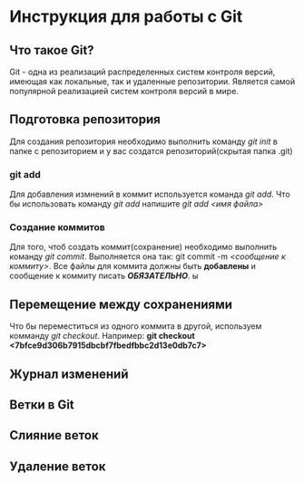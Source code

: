# Инструкция для работы с Git

## Что такое Git?
Git - одна из реализаций распределенных систем контроля версий, имеющая как локальные, так и удаленные репозитории. Является самой популярной реализацией систем контроля версий в мире.
## Подготовка репозитория
Для создания репозитория необходимо выполнить команду *git init* в папке с репозиторием и у вас создатся репозиторий(скрытая папка .git)

### git add
Для добавления измнений в коммит используется команда *git add*. Что бы использовать команду *git add* напишите *git add <имя файла>*

### Создание коммитов
Для того, чтоб создать коммит(сохранение) необходимо выполнить команду *git commit*. Выполняется она так: git commit -m *<сообщение к коммиту>*. Все файлы для коммита должны быть **добавлены** и сообщение к коммиту писать ***ОБЯЗАТЕЛЬНО***.
ы
## Перемещение между сохранениями
Что бы переместиться из одного коммита в другой, используем комманду *git checkout*. Например: 
**git checkout <7bfce9d306b7915dbcbf7fbedfbbc2d13e0db7c7>**

## Журнал изменений

## Ветки в Git


## Слияние веток

## Удаление веток